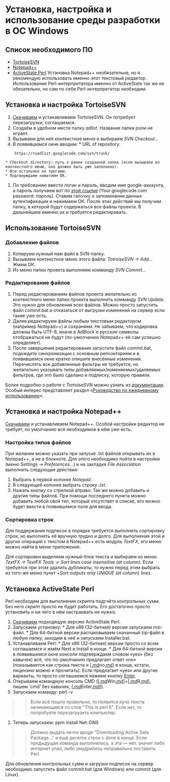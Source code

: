 # Установка, настройка и использование среды разработки в ОС Windows #

## Список необходимого ПО ##
  * [TortoiseSVN](http://tortoisesvn.net/)
  * [Notepad++](http://notepad-plus.sourceforge.net/ru/site.htm)
  * [ActiveState Perl](http://www.activestate.com/activeperl/)
Установка Notepad++ необязательна, но я рекомендую использовать именно этот текстовый редактор. Использование Perl-интерпретатора именно от ActiveState так же не обязательно, но сам по себе Perl-интерпретатор необходим.

## Установка и настройка TortoiseSVN ##
  1. [Скачиваем](http://tortoisesvn.net/downloads) и устанавливаем TortoiseSVN. Он потребует перезагрузки, соглашаемся.
  1. Создаём в удобном месте папку _adlist_. Название папки роли не играет.
  1. Вызываем для неё контекстное меню и выбираем _SVN Checkout…_
  1. В появившемся окне вводим:
    * URL of repository:
```
    https://ruadlist.googlecode.com/svn/trunk/
```
    * Checkout directory: путь к ранее созданной папке (если вызывали из контекстного меню, оно должно быть уже заполнено).
    * Все остальное не трогаем.
    * Подтверждаем нажатием ОК.
  1. По требованию ввести логин и пароль, вводим имя google-аккаунта, а пароль получаем вот по [этой ссылке](http://code.google.com/hosting/settings) (Your googlecode.com password: _пароль_). Ставим галочку о запоминании данных аутентификации и нажимаем ОК.
После этих действий мы получим папку, в которой будут содержаться все файлы проекта. В дальнейшем именно их и требуется редактировать.

## Использование TortoiseSVN ##

### Добавление файлов ###
  1. Копируем нужный нам файл в SVN-папку.
  1. Вызываем контекстное меню этого файла: _TotroiseSVN -> Add…_ Жмем ОК.
  1. Из меню папки проекта выполняем комманду _SVN Commit…_

### Редактирование файлов ###
  1. Перед редактированием файлов проекта желательно из контекстного меню папки проекта выполнить комманду _SVN Update_. Это нужно для обновления всех файлов. Можно просто запустить файл commit.bat и отказаться от выгрузки изменений на сервер если такие уже есть.
  1. Далее редактируем файлы любым текстовым редактором (например Notepad++) и сохраняем. Не забываем, что кодировка должны быть UTF-8, иначе в AdBlock`е русские символы отображаться не будут (по-умолчанию Notepad++ её сам успешно определяет).
  1. После завершения редактирования запустите файл commit.bat, подождите синхронизации с основным репозиторием и в появившемся окне кратко опишите внесённые изменения. Перечислять все добавленные фильтры не требуется, но желательно указывать типы добавляемых/изменяемых/удаляемых фильтров, где это было сделано и подписку, которую правили.

Более подробно о работе с TortoiseSVN можно узнать из [документации](http://tortoisesvn.net/docs/release/TortoiseSVN_ru/).
Особый интерес представляет раздел «[Руководство по ежедневному использованию](http://tortoisesvn.net/docs/release/TortoiseSVN_ru/tsvn-dug.html)».

## Установка и настройка Notepad++ ##
[Скачиваем](http://sourceforge.net/project/showfiles.php?group_id=95717&package_id=102072) и устанавливаем Notepad++. Особой настройки редактор не требует, по умолчанию всё необходимое в нём уже есть.

### Настройка типов файлов ###
При желании можно указать при запуске .txt файлов открывать их в Notepad++, а не в блокноте. Для этого необходимо пойти в настройки (меню _Settings -> Preferences…_) и на закладке _File Association_ выполнить следующие действия:
  1. Выбрать в первой колонке _Notepad_.
  1. В следующеё колонке выбрать строку _.txt_.
  1. Нажать кнопку со стрелкой вправо.
Так же можно добавить и другие типы файлов. При помощи последнего пункта можно добавить любой свой тип, который отсутствет в списке, его можно будет ввести в появившемся поле для ввода.

### Сортировка строк ###
Для поддержания подписок в порядке требуется выполнять сортировку строк, но выполнять её вручную трудно и долго. Для выполнения этой и других операций с текстом в Notepad++ есть модуль _TextFX_, его меню можно найти в меню приложения.

Для сортировки выделяем нужный блок текста и выбираем из меню: _TextFX -> TextFX Tools -> Sort lines case insensitive (at column)_. Если требуется при этом удалить дубликаты, то нужно перед этим выбрать из того-же меню пункт _+Sort outputs only UNIQUE (at column) lines_.

## Установка ActiveState Perl ##
Perl необходим для выполнения скрипта подсчёта контрольных сумм. Без него скрипт просто не будет работать. Его достаточно просто установить и ни чего в нём настраивать не нужно.
  1. [Скачиваем](http://www.activestate.com/activeperl/downloads/) подходящую версию ActiveState Perl.
  1. Запускаем установку:
    * Для x86 (32-битная) версии запускаем msi-файл.
    * Для 64-битной версии распаковываем скачанный zip-файл в любую папку, заходим в неё и запускаем Installer.bat.
  1. Устанавливаем Perl:
    * Для x86 (32-битная) версии просто со всем соглашаемся и жмём Next и Install в конце.
    * Для 64-битной версии в появившемся окне консоли подтверждаем словом «yes» (без кавычек) всё, что по-умолчанию предлагает ответ «no» (показывается как строка текста и [[.md](.md)no[.md](.md)] в конце, кстати, лицензию можно и прочитать). Если предлагает «yes» или другие варианты, то просто соглашаемся нажимя кнопку [Enter](Enter.md).
  1. Открываем командную консоль CMD ([[.md](.md)Win[.md](.md)]+[[.md](.md)R[.md](.md)], пишем 'cmd' без кавычек, [[.md](.md)Enter[.md](.md)]).
  1. Запускаем команду: perl -v
> > Если всё пошло правильно, то появится куча текста начинающаяся со слов "This is perl 5". Если нет, то попробуйте перезагрузить компьютер.
  1. Теперь запускаем: ppm install Net::DNS
> > Должно выдать нечто вроде "Downloading Active Sate Package…" и ещё десяток строк с done в конце. Если предыдущая команда выполнилась, а эта — нет, значит либо интернет упал, либо умудрились неправильно поставить Perl.

Для обновления контрольных сумм и загрузки подписок на сервер необходимо запустить файл commit.bat (для Windows) или commit (для Linux).